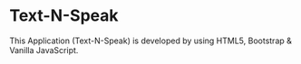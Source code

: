 # Text-N-Speak
This Application (Text-N-Speak) is developed by using HTML5, Bootstrap &amp; Vanilla JavaScript.
